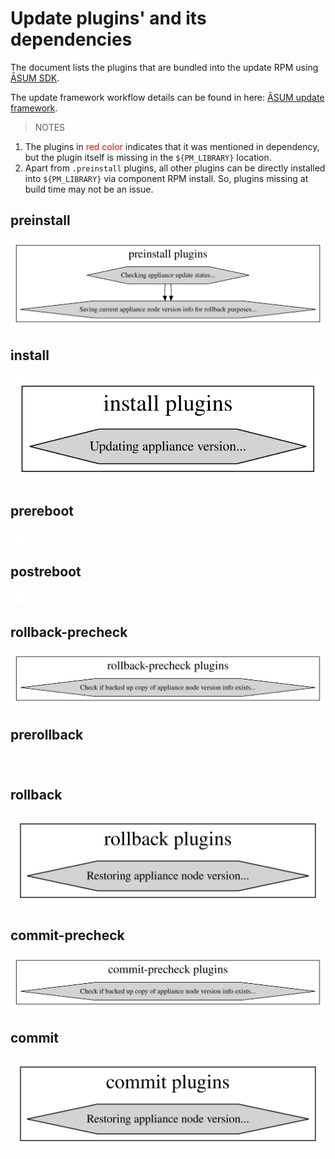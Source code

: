 # Update plugins' and its dependencies

The document lists the plugins that are bundled into the update RPM using [ĀSUM SDK](https://github.com/VeritasOS/software-update-manager/blob/v1.0/sdk/README.md).

The update framework workflow details can be found in here: [ĀSUM update framework](https://github.com/VeritasOS/software-update-manager/blob/v1.0/README.md).

> NOTES

1. The plugins in <font color=red>red color</font> indicates that it was mentioned in dependency, but the plugin itself is missing in the `${PM_LIBRARY}` location.
2. Apart from `.preinstall` plugins, all other plugins can be directly installed into `${PM_LIBRARY}` via component RPM install. So, plugins missing at build time may not be an issue.

## preinstall

![preinstall](./imgs/preinstall.svg)

## install

![install](./imgs/install.svg)

## prereboot

![prereboot](./imgs/prereboot.svg)

## postreboot

![postreboot](./imgs/postreboot.svg)

## rollback-precheck

![rollback-precheck](./imgs/rollback-precheck.svg)

## prerollback

![prerollback](./imgs/prerollback.svg)

## rollback

![rollback](./imgs/rollback.svg)

## commit-precheck

![commit-precheck](./imgs/commit-precheck.svg)

## commit

![commit](./imgs/commit.svg)
